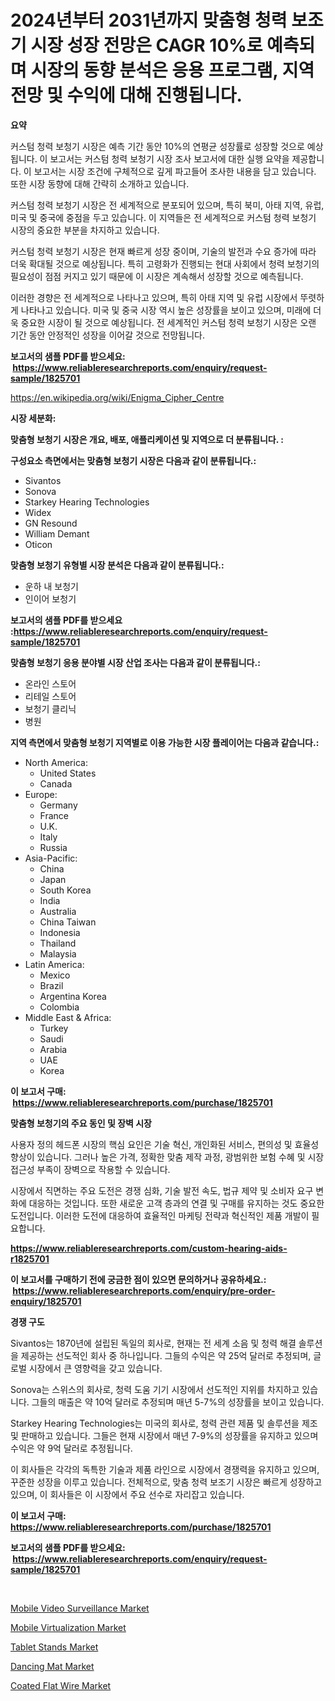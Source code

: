 <p><h1>2024년부터 2031년까지 맞춤형 청력 보조기 시장 성장 전망은 CAGR 10%로 예측되며 시장의 동향 분석은 응용 프로그램, 지역 전망 및 수익에 대해 진행됩니다.</h1></p><p><strong>요약</strong></p>
<p><p>커스텀 청력 보청기 시장은 예측 기간 동안 10%의 연평균 성장률로 성장할 것으로 예상됩니다. 이 보고서는 커스텀 청력 보청기 시장 조사 보고서에 대한 실행 요약을 제공합니다. 이 보고서는 시장 조건에 구체적으로 깊게 파고들어 조사한 내용을 담고 있습니다. 또한 시장 동향에 대해 간략히 소개하고 있습니다.</p><p>커스텀 청력 보청기 시장은 전 세계적으로 분포되어 있으며, 특히 북미, 아태 지역, 유럽, 미국 및 중국에 중점을 두고 있습니다. 이 지역들은 전 세계적으로 커스텀 청력 보청기 시장의 중요한 부분을 차지하고 있습니다.</p><p>커스텀 청력 보청기 시장은 현재 빠르게 성장 중이며, 기술의 발전과 수요 증가에 따라 더욱 확대될 것으로 예상됩니다. 특히 고령화가 진행되는 현대 사회에서 청력 보청기의 필요성이 점점 커지고 있기 때문에 이 시장은 계속해서 성장할 것으로 예측됩니다.</p><p>이러한 경향은 전 세계적으로 나타나고 있으며, 특히 아태 지역 및 유럽 시장에서 뚜렷하게 나타나고 있습니다. 미국 및 중국 시장 역시 높은 성장률을 보이고 있으며, 미래에 더욱 중요한 시장이 될 것으로 예상됩니다. 전 세계적인 커스텀 청력 보청기 시장은 오랜 기간 동안 안정적인 성장을 이어갈 것으로 전망됩니다.</p></p>
<p><strong>보고서의 샘플 PDF를 받으세요: &nbsp;<a href="https://www.reliableresearchreports.com/enquiry/request-sample/1825701">https://www.reliableresearchreports.com/enquiry/request-sample/1825701</a></strong></p>
<p><a href="https://en.wikipedia.org/wiki/Enigma_Cipher_Centre">https://en.wikipedia.org/wiki/Enigma_Cipher_Centre</a></p>
<p><strong>시장 세분화:</strong></p>
<p><strong> 맞춤형 보청기 시장은 개요, 배포, 애플리케이션 및 지역으로 더 분류됩니다. :</strong></p>
<p><strong>구성요소 측면에서는 맞춤형 보청기 시장은 다음과 같이 분류됩니다.:</strong></p>
<p><ul><li>Sivantos</li><li>Sonova</li><li>Starkey Hearing Technologies</li><li>Widex</li><li>GN Resound</li><li>William Demant</li><li>Oticon</li></ul></p>
<p><strong> 맞춤형 보청기 유형별 시장 분석은 다음과 같이 분류됩니다.:</strong></p>
<p><ul><li>운하 내 보청기</li><li>인이어 보청기</li></ul></p>
<p><strong>보고서의 샘플 PDF를 받으세요 :<a href="https://www.reliableresearchreports.com/enquiry/request-sample/1825701">https://www.reliableresearchreports.com/enquiry/request-sample/1825701</a></strong></p>
<p><strong> 맞춤형 보청기 응용 분야별 시장 산업 조사는 다음과 같이 분류됩니다.:</strong></p>
<p><ul><li>온라인 스토어</li><li>리테일 스토어</li><li>보청기 클리닉</li><li>병원</li></ul></p>
<p><strong>지역 측면에서 맞춤형 보청기 지역별로 이용 가능한 시장 플레이어는 다음과 같습니다.:</strong></p>
<p><ul>
    <li>
        North America:
        <ul>
            <li>United States</li>
            <li>Canada</li>
        </ul>
    </li>
    <li>
        Europe:
        <ul>
            <li>Germany</li>
            <li>France</li>
            <li>U.K.</li>
            <li>Italy</li>
            <li>Russia</li>
        </ul>
    </li>
    <li>
        Asia-Pacific:
        <ul>
            <li>China</li>
            <li>Japan</li>
            <li>South Korea</li>
            <li>India</li>
            <li>Australia</li>
            <li>China Taiwan</li>
            <li>Indonesia</li>
            <li>Thailand</li>
            <li>Malaysia</li>
        </ul>
    </li>
    <li>
        Latin America:
        <ul>
            <li>Mexico</li>
            <li>Brazil</li>
            <li>Argentina Korea</li>
            <li>Colombia</li>
        </ul>
    </li>
    <li>
        Middle East & Africa:
        <ul>
            <li>Turkey</li>
            <li>Saudi</li>
            <li>Arabia</li>
            <li>UAE</li>
            <li>Korea</li>
        </ul>
    </li>
    </ul></p>
<p><strong>이 보고서 구매: &nbsp;<a href="https://www.reliableresearchreports.com/purchase/1825701">https://www.reliableresearchreports.com/purchase/1825701</a></strong></p>
<p><strong>맞춤형 보청기의 주요 동인 및 장벽 시장</strong></p>
<p><p>사용자 정의 헤드폰 시장의 핵심 요인은 기술 혁신, 개인화된 서비스, 편의성 및 효율성 향상이 있습니다. 그러나 높은 가격, 정확한 맞춤 제작 과정, 광범위한 보험 수혜 및 시장 접근성 부족이 장벽으로 작용할 수 있습니다.</p><p>시장에서 직면하는 주요 도전은 경쟁 심화, 기술 발전 속도, 법규 제약 및 소비자 요구 변화에 대응하는 것입니다. 또한 새로운 고객 층과의 연결 및 구매를 유지하는 것도 중요한 도전입니다. 이러한 도전에 대응하여 효율적인 마케팅 전략과 혁신적인 제품 개발이 필요합니다.</p></p>
<p><strong><a href="https://www.reliableresearchreports.com/custom-hearing-aids-r1825701">https://www.reliableresearchreports.com/custom-hearing-aids-r1825701</a></strong></p>
<p><strong>이 보고서를 구매하기 전에 궁금한 점이 있으면 문의하거나 공유하세요.: &nbsp;<a href="https://www.reliableresearchreports.com/enquiry/pre-order-enquiry/1825701">https://www.reliableresearchreports.com/enquiry/pre-order-enquiry/1825701</a></strong></p>
<p><strong>경쟁 구도</strong></p>
<p><p>Sivantos는 1870년에 설립된 독일의 회사로, 현재는 전 세계 소음 및 청력 해결 솔루션을 제공하는 선도적인 회사 중 하나입니다. 그들의 수익은 약 25억 달러로 추정되며, 글로벌 시장에서 큰 영향력을 갖고 있습니다.</p><p>Sonova는 스위스의 회사로, 청력 도움 기기 시장에서 선도적인 지위를 차지하고 있습니다. 그들의 매출은 약 10억 달러로 추정되며 매년 5-7%의 성장률을 보이고 있습니다.</p><p>Starkey Hearing Technologies는 미국의 회사로, 청력 관련 제품 및 솔루션을 제조 및 판매하고 있습니다. 그들은 현재 시장에서 매년 7-9%의 성장률을 유지하고 있으며 수익은 약 9억 달러로 추정됩니다.</p><p>이 회사들은 각각의 독특한 기술과 제품 라인으로 시장에서 경쟁력을 유지하고 있으며, 꾸준한 성장을 이루고 있습니다. 전체적으로, 맞춤 청력 보조기 시장은 빠르게 성장하고 있으며, 이 회사들은 이 시장에서 주요 선수로 자리잡고 있습니다.</p></p>
<p><strong>이 보고서 구매: &nbsp; <a href="https://www.reliableresearchreports.com/purchase/1825701">https://www.reliableresearchreports.com/purchase/1825701</a></strong></p>
<p><strong>보고서의 샘플 PDF를 받으세요: &nbsp;<a href="https://www.reliableresearchreports.com/enquiry/request-sample/1825701">https://www.reliableresearchreports.com/enquiry/request-sample/1825701</a></strong><strong></strong></p>
<p>&nbsp;</p>
<p><p><a href="https://github.com/qndifksd5/Market-Research-Report-List-1/blob/main/mobile-video-surveillance-market.md">Mobile Video Surveillance Market</a></p><p><a href="https://github.com/JameTravis/Market-Research-Report-List-6/blob/main/mobile-virtualization-market.md">Mobile Virtualization Market</a></p><p><a href="https://medium.com/@samantha.welch56767/tablet-stands-market-research-report-includes-analysis-on-market-size-share-and-growth-rate-at-9-5-111f74590f91">Tablet Stands Market</a></p><p><a href="https://medium.com/@marcoshoppe2023/insights-into-the-dancing-mat-market-size-which-is-expanding-with-a-10-7-cagr-from-2024-2031-b8b94d9815ac">Dancing Mat Market</a></p><p><a href="https://www.linkedin.com/pulse/coated-flat-wire-market-size-share-analysis-growth-trends-fovvf?trackingId=nax1bibKkc3xYXnLUAI%2Bng%3D%3D">Coated Flat Wire Market</a></p></p>